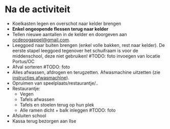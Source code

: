 # Na de activiteit

* Koelkasten legen en overschot naar kelder brengen
* **Enkel ongeopende flessen terug naar kelder**
* Tellen nieuwe aantallen in de kelder en doorgeven aan [ocdeoogappel@gmail.com](ocdeoogappel@gmail.com).
* Leeggoed naar buiten brengen (enkel volle bakken, rest naar kelder). De eerste stapel leeggoed tegenover het schuifraam is voor de middenschool, deze niet gebruiken! #TODO: foto invoegen van locatie Portus/OC
* Afval sorteren #TODO: foto
* Alles afwassen, afdrogen en terugzetten. Afwasmachine uitzetten (zie [instructies afwasmachine](../99_apparaten/gebruik_afwasmachine.md)).
* Opruimen van speelplaats/restaurantje/..
* Restaurantje:
  * Vegen
  * Tafels afwassen
  * Tafels en stoelen terug op hun plek
  * Alle ramen dicht + balk inleggen #TODO: foto
* Afsluiten school
* Kassa terug bezorgen aan Ilse

